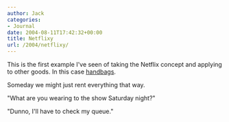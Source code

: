 ```yaml
---
author: Jack
categories:
- Journal
date: 2004-08-11T17:42:32+00:00
title: Netflixy
url: /2004/netflixy/
---
```


This is the first example I've seen of taking the Netflix concept and applying to other goods. In this case [handbags][1].

Someday we might just rent everything that way.

"What are you wearing to the show Saturday night?"

"Dunno, I'll have to check my queue."

 [1]: http://bagborroworsteal.com/index.cfm